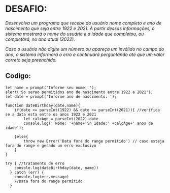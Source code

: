 # DESAFIO:

*Desenvolva um programa que recebe do usuário nome completo e ano de nascimento que seja entre 1922 e 2021. A partir dessas informações, o sistema mostrará o nome do usuário e a idade que completou, ou completará, no ano atual (2022).*

*Caso o usuário não digite um número ou apareça um inválido no campo do ano, o sistema informará o erro e continuará perguntando até que um valor correto seja preenchido.*


## Codigo:

    let name = prompt('Informe seu nome: ');
    alert('So serao permitidos ano de nascimento entre 1922 a 2021');
    let date = prompt('Informe ano de nascimento: ');

    function dateBirthday(date,name){
        if(date >= parseInt(1922) && date <= parseInt(2021)){ //verifica se a data esta entre os anos 1922 e 2021
            let calcAge = parseInt(2022)-date
            console.log(' Nome: '+name+'\n Idade:' +calcAge+' anos de idade');
            
        }else{
            throw new Error('Data fora do range permitido') // caso esteja fora do range e gerado um erro exclusivo
        }
    }

    try { //tratamento de erro
        console.log(dateBirthday(date, name))
      } catch (err) {
        console.log(err.message)
        //Data fora do range permitido
      }
